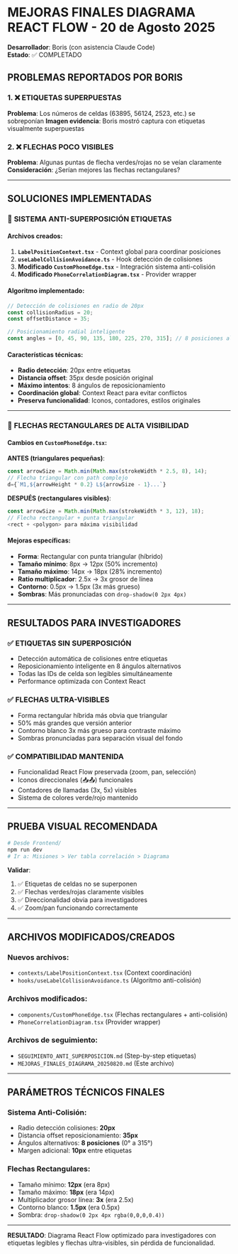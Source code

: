 # MEJORAS FINALES DIAGRAMA REACT FLOW - 20 de Agosto 2025
**Desarrollador**: Boris (con asistencia Claude Code)  
**Estado**: ✅ COMPLETADO

## PROBLEMAS REPORTADOS POR BORIS

### 1. ❌ ETIQUETAS SUPERPUESTAS
**Problema**: Los números de celdas (63895, 56124, 2523, etc.) se sobreponían
**Imagen evidencia**: Boris mostró captura con etiquetas visualmente superpuestas

### 2. ❌ FLECHAS POCO VISIBLES  
**Problema**: Algunas puntas de flecha verdes/rojas no se veían claramente
**Consideración**: ¿Serían mejores las flechas rectangulares?

---

## SOLUCIONES IMPLEMENTADAS

### 🎯 **SISTEMA ANTI-SUPERPOSICIÓN ETIQUETAS**

#### Archivos creados:
1. **`LabelPositionContext.tsx`** - Context global para coordinar posiciones
2. **`useLabelCollisionAvoidance.ts`** - Hook detección de colisiones
3. **Modificado `CustomPhoneEdge.tsx`** - Integración sistema anti-colisión
4. **Modificado `PhoneCorrelationDiagram.tsx`** - Provider wrapper

#### Algoritmo implementado:
```typescript
// Detección de colisiones en radio de 20px
const collisionRadius = 20;
const offsetDistance = 35;

// Posicionamiento radial inteligente
const angles = [0, 45, 90, 135, 180, 225, 270, 315]; // 8 posiciones alternativas
```

#### Características técnicas:
- **Radio detección**: 20px entre etiquetas
- **Distancia offset**: 35px desde posición original  
- **Máximo intentos**: 8 ángulos de reposicionamiento
- **Coordinación global**: Context React para evitar conflictos
- **Preserva funcionalidad**: Iconos, contadores, estilos originales

---

### 🏹 **FLECHAS RECTANGULARES DE ALTA VISIBILIDAD**

#### Cambios en `CustomPhoneEdge.tsx`:

**ANTES (triangulares pequeñas)**:
```typescript
const arrowSize = Math.min(Math.max(strokeWidth * 2.5, 8), 14);
// Flecha triangular con path complejo
d={`M1,${arrowHeight * 0.2} L${arrowSize - 1}...`}
```

**DESPUÉS (rectangulares visibles)**:
```typescript  
const arrowSize = Math.min(Math.max(strokeWidth * 3, 12), 18);
// Flecha rectangular + punta triangular
<rect + <polygon> para máxima visibilidad
```

#### Mejoras específicas:
- **Forma**: Rectangular con punta triangular (híbrido)
- **Tamaño mínimo**: 8px → 12px (50% incremento)
- **Tamaño máximo**: 14px → 18px (28% incremento)  
- **Ratio multiplicador**: 2.5x → 3x grosor de línea
- **Contorno**: 0.5px → 1.5px (3x más grueso)
- **Sombras**: Más pronunciadas con `drop-shadow(0 2px 4px)`

---

## RESULTADOS PARA INVESTIGADORES

### ✅ **ETIQUETAS SIN SUPERPOSICIÓN**
- Detección automática de colisiones entre etiquetas
- Reposicionamiento inteligente en 8 ángulos alternativos
- Todas las IDs de celda son legibles simultáneamente
- Performance optimizada con Context React

### ✅ **FLECHAS ULTRA-VISIBLES**
- Forma rectangular híbrida más obvia que triangular
- 50% más grandes que versión anterior
- Contorno blanco 3x más grueso para contraste máximo
- Sombras pronunciadas para separación visual del fondo

### ✅ **COMPATIBILIDAD MANTENIDA**  
- Funcionalidad React Flow preservada (zoom, pan, selección)
- Iconos direccionales (📥📤) funcionales
- Contadores de llamadas (3x, 5x) visibles
- Sistema de colores verde/rojo mantenido

---

## PRUEBA VISUAL RECOMENDADA

```bash
# Desde Frontend/
npm run dev
# Ir a: Misiones > Ver tabla correlación > Diagrama
```

**Validar**:
1. ✅ Etiquetas de celdas no se superponen  
2. ✅ Flechas verdes/rojas claramente visibles
3. ✅ Direccionalidad obvia para investigadores
4. ✅ Zoom/pan funcionando correctamente

---

## ARCHIVOS MODIFICADOS/CREADOS

### Nuevos archivos:
- `contexts/LabelPositionContext.tsx` (Context coordinación)
- `hooks/useLabelCollisionAvoidance.ts` (Algoritmo anti-colisión)

### Archivos modificados:
- `components/CustomPhoneEdge.tsx` (Flechas rectangulares + anti-colisión)
- `PhoneCorrelationDiagram.tsx` (Provider wrapper)

### Archivos de seguimiento:
- `SEGUIMIENTO_ANTI_SUPERPOSICION.md` (Step-by-step etiquetas)
- `MEJORAS_FINALES_DIAGRAMA_20250820.md` (Este archivo)

---

## PARÁMETROS TÉCNICOS FINALES

### Sistema Anti-Colisión:
- Radio detección colisiones: **20px**
- Distancia offset reposicionamiento: **35px** 
- Ángulos alternativos: **8 posiciones** (0° a 315°)
- Margen adicional: **10px** entre etiquetas

### Flechas Rectangulares:
- Tamaño mínimo: **12px** (era 8px)
- Tamaño máximo: **18px** (era 14px)
- Multiplicador grosor línea: **3x** (era 2.5x)
- Contorno blanco: **1.5px** (era 0.5px)
- Sombra: `drop-shadow(0 2px 4px rgba(0,0,0,0.4))`

---

**RESULTADO**: Diagrama React Flow optimizado para investigadores con etiquetas legibles y flechas ultra-visibles, sin pérdida de funcionalidad.